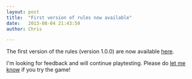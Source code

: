 ```yaml
---
layout: post
title:  "First version of rules now available"
date:   2013-08-04 21:43:59
author: Chris

---
```


The first version of the rules (version 1.0.0) are now available [here](/rules).

I'm looking for feedback and will continue playtesting. Please do [let me know](/stories) if you try the game!
